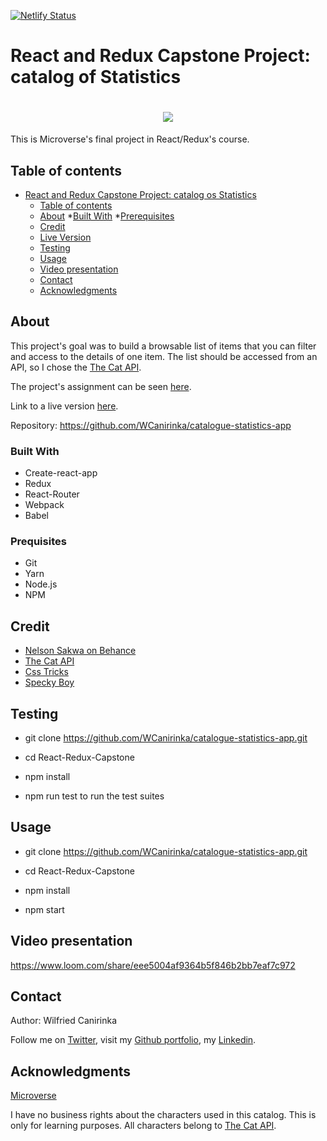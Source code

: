 [![Netlify Status](https://api.netlify.com/api/v1/badges/592d89b7-491c-4ec4-85f1-b90f9e50f87f/deploy-status)](https://app.netlify.com/sites/sharp-poincare-f850cc/deploys)

# React and Redux Capstone Project: catalog of Statistics

<h1 align="center"><img src="https://png.pngtree.com/thumb_back/fh260/background/20190221/ourmid/pngtree-blue-lovely-pet-cat-image_19516.jpg"></h1>

This is Microverse's final project in React/Redux's course.


## Table of contents

- [React and Redux Capstone Project: catalog os Statistics](#react-and-redux-capstone-project-catalog-os-statistics)
  - [Table of contents](#table-of-contents)
  - [About](#about)
        *[Built With](#built-with)
        *[Prerequisites](#prerequisites)
  - [Credit](#credit)
  - [Live Version](#live-version)
  - [Testing](#testing)
  - [Usage](#usage)  
  - [Video presentation](#video-presentation)
  - [Contact](#contact)
  - [Acknowledgments](#acknowledgments)


## About

This project's goal was to build a browsable list of items that you can filter and access to the details of one item. The list should be accessed from an API, so I chose the [The Cat API][theCat-API].

The project's assignment can be seen [here][assignment].

Link to a live version [here][live-version].

Repository: https://github.com/WCanirinka/catalogue-statistics-app


### Built With

* Create-react-app
* Redux
* React-Router
* Webpack
* Babel

### Prequisites

 - Git
 - Yarn
 - Node.js
 - NPM

## Credit

- [Nelson Sakwa on Behance](https://www.behance.net/gallery/31579789/Ballhead-App-(Free-PSDs))
- [The Cat API](https://docs.thecatapi.com/api-reference)
- [Css Tricks](https://css-tricks.com/custom-list-number-styling/)
- [Specky Boy](https://speckyboy.com/html-lists-style/)



## Testing

- git clone https://github.com/WCanirinka/catalogue-statistics-app.git

- cd React-Redux-Capstone

- npm install

- npm run test to run the test suites

## Usage

- git clone https://github.com/WCanirinka/catalogue-statistics-app.git

- cd React-Redux-Capstone

- npm install

- npm start


## Video presentation

https://www.loom.com/share/eee5004af9364b5f846b2bb7eaf7c972


## Contact

Author: Wilfried Canirinka

Follow me on [Twitter][WCanirinka-twitter],  visit my [Github portfolio][WCanirinka-github], my [Linkedin][wilfried].


## Acknowledgments

[Microverse][mcvs]

I have no business rights about the characters used in this catalog. This is only for learning purposes. All characters belong to [The Cat API][theCat-API].




<!-- Links -->
[assignment]: https://www.notion.so/Catalogue-of-Statistics-72446e7fa33c403a9b6a0bc1de5c6cf5
[live-version]: https://sharp-poincare-f850cc.netlify.app/
[theCat-API]: https://docs.thecatapi.com/api-reference
[mcvs]: https://www.microverse.org/
[WCanirinka-github]: https://github.com/phalado
[WCAnirinka-twitter]: https://twitter.com/Wcanirinka
[wilfried]: https://www.linkedin.com/in/wilfried-canirinka/

<!-- Images -->
[init-screen]: https://raw.githubusercontent.com/phalado/React-Redux-Capstone/develop/public/content/init-screen.png
[team-screen]: https://raw.githubusercontent.com/phalado/React-Redux-Capstone/develop/public/content/team-screen.png
[filter-screen]: https://raw.githubusercontent.com/phalado/React-Redux-Capstone/develop/public/content/filter-screen.png
[hero-screen]: https://raw.githubusercontent.com/phalado/React-Redux-Capstone/develop/public/content/hero-screen.png
